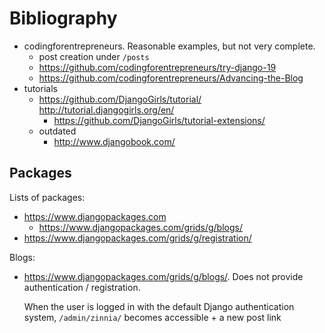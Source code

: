 # Bibliography

-   codingforentrepreneurs. Reasonable examples, but not very complete.
    - post creation under `/posts`
    - <https://github.com/codingforentrepreneurs/try-django-19>
    - <https://github.com/codingforentrepreneurs/Advancing-the-Blog>
-   tutorials
    -   <https://github.com/DjangoGirls/tutorial/> <http://tutorial.djangogirls.org/en/>
        -   <https://github.com/DjangoGirls/tutorial-extensions/>
    -   outdated
        - <http://www.djangobook.com/>

## Packages

Lists of packages:

-   <https://www.djangopackages.com>
    - <https://www.djangopackages.com/grids/g/blogs/>
-   <https://www.djangopackages.com/grids/g/registration/>

Blogs:

-   <https://www.djangopackages.com/grids/g/blogs/>. Does not provide authentication / registration.

    When the user is logged in with the default Django authentication system, `/admin/zinnia/` becomes accessible + a new post link

